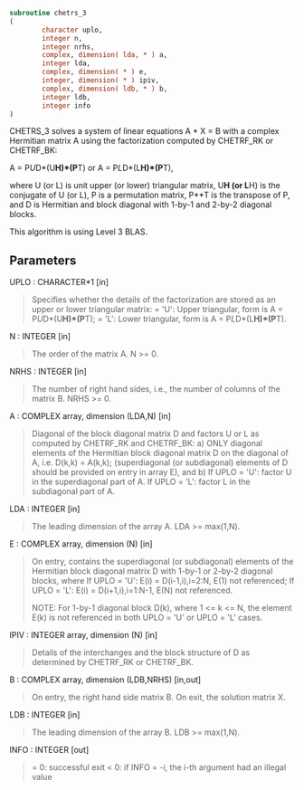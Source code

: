 ```fortran
subroutine chetrs_3
(
        character uplo,
        integer n,
        integer nrhs,
        complex, dimension( lda, * ) a,
        integer lda,
        complex, dimension( * ) e,
        integer, dimension( * ) ipiv,
        complex, dimension( ldb, * ) b,
        integer ldb,
        integer info
)
```

CHETRS_3 solves a system of linear equations A * X = B with a complex
Hermitian matrix A using the factorization computed
by CHETRF_RK or CHETRF_BK:

A = P*U*D*(U**H)*(P**T) or A = P*L*D*(L**H)*(P**T),

where U (or L) is unit upper (or lower) triangular matrix,
U**H (or L**H) is the conjugate of U (or L), P is a permutation
matrix, P**T is the transpose of P, and D is Hermitian and block
diagonal with 1-by-1 and 2-by-2 diagonal blocks.

This algorithm is using Level 3 BLAS.

## Parameters
UPLO : CHARACTER*1 [in]
> Specifies whether the details of the factorization are
> stored as an upper or lower triangular matrix:
> = 'U':  Upper triangular, form is A = P*U*D*(U**H)*(P**T);
> = 'L':  Lower triangular, form is A = P*L*D*(L**H)*(P**T).

N : INTEGER [in]
> The order of the matrix A.  N >= 0.

NRHS : INTEGER [in]
> The number of right hand sides, i.e., the number of columns
> of the matrix B.  NRHS >= 0.

A : COMPLEX array, dimension (LDA,N) [in]
> Diagonal of the block diagonal matrix D and factors U or L
> as computed by CHETRF_RK and CHETRF_BK:
> a) ONLY diagonal elements of the Hermitian block diagonal
> matrix D on the diagonal of A, i.e. D(k,k) = A(k,k);
> (superdiagonal (or subdiagonal) elements of D
> should be provided on entry in array E), and
> b) If UPLO = 'U': factor U in the superdiagonal part of A.
> If UPLO = 'L': factor L in the subdiagonal part of A.

LDA : INTEGER [in]
> The leading dimension of the array A.  LDA >= max(1,N).

E : COMPLEX array, dimension (N) [in]
> On entry, contains the superdiagonal (or subdiagonal)
> elements of the Hermitian block diagonal matrix D
> with 1-by-1 or 2-by-2 diagonal blocks, where
> If UPLO = 'U': E(i) = D(i-1,i),i=2:N, E(1) not referenced;
> If UPLO = 'L': E(i) = D(i+1,i),i=1:N-1, E(N) not referenced.
> 
> NOTE: For 1-by-1 diagonal block D(k), where
> 1 <= k <= N, the element E(k) is not referenced in both
> UPLO = 'U' or UPLO = 'L' cases.

IPIV : INTEGER array, dimension (N) [in]
> Details of the interchanges and the block structure of D
> as determined by CHETRF_RK or CHETRF_BK.

B : COMPLEX array, dimension (LDB,NRHS) [in,out]
> On entry, the right hand side matrix B.
> On exit, the solution matrix X.

LDB : INTEGER [in]
> The leading dimension of the array B.  LDB >= max(1,N).

INFO : INTEGER [out]
> = 0:  successful exit
> < 0:  if INFO = -i, the i-th argument had an illegal value
